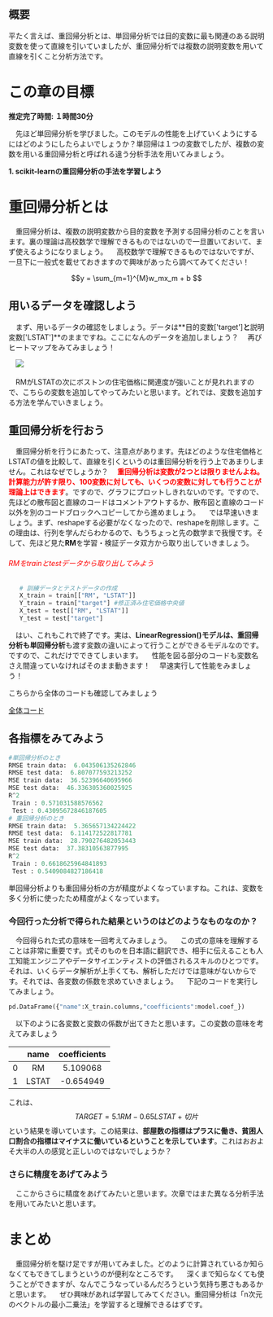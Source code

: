 ## 概要

平たく言えば、重回帰分析とは、単回帰分析では目的変数に最も関連のある説明変数を使って直線を引いていましたが、重回帰分析では複数の説明変数を用いて直線を引くこと分析方法です。

# この章の目標

**推定完了時間: １時間30分**

　先ほど単回帰分析を学びました。このモデルの性能を上げていくようにするにはどのようにしたらよいでしょうか？単回帰は１つの変数でしたが、複数の変数を用いる重回帰分析と呼ばれる違う分析手法を用いてみましょう。

**1. scikit-learnの重回帰分析の手法を学習しよう**

# 重回帰分析とは

　重回帰分析は、複数の説明変数から目的変数を予測する回帰分析のことを言います。裏の理論は高校数学で理解できるものではないので一旦置いておいて、まず使えるようになりましょう。
　高校数学で理解できるものではないですが、一旦下に一般式を載せておきますので興味があったら調べてみてください！

$$y = \sum_{m=1}^{M}w_mx_m + b $$

## 用いるデータを確認しよう

　まず、用いるデータの確認をしましょう。データは**目的変数['target']**と**説明変数['LSTAT']**のままですね。ここになんのデータを追加しましょう？
　再びヒートマップをみてみましょう！

　![](/media/editor/D-8ヒートマップ_20201130143251959305.png)

　RMがLSTATの次にボストンの住宅価格に関連度が強いことが見れれますので、こちらの変数を追加してやってみたいと思います。どれでは、変数を追加する方法を学んでいきましょう。

## 重回帰分析を行おう

　重回帰分析を行うにあたって、注意点があります。先ほどのような住宅価格とLSTATの値を比較して、直線を引くというのは重回帰分析を行う上であまりしません。これはなぜでしょうか？
　<font color='red'>**重回帰分析は変数が2つとは限りませんよね。計算能力が許す限り、100変数に対しても、いくつの変数に対しても行うことが理論上はできます**</font>。ですので、グラフにプロットしきれないのです。ですので、先ほどの散布図と直線のコードはコメントアウトするか、散布図と直線のコード以外を別のコードブロックへコピーしてから進めましょう。
　では早速いきましょう。まず、reshapeする必要がなくなったので、reshapeを削除します。この理由は、行列を学んだらわかるので、もうちょっと先の数学まで我慢です。そして、先ほど見た**RM**を学習・検証データ双方から取り出していきましょう。

###### <font color='red'>RMをtrainとtestデータから取り出してみよう</font>

```python
   # 訓練データとテストデータの作成
   X_train = train[["RM", "LSTAT"]]
   Y_train = train["target"] #修正済み住宅価格中央値
   X_test = test[["RM", "LSTAT"]]
   Y_test = test["target"]
```

　はい、これもこれで終了です。実は、**LinearRegression()モデルは、重回帰分析も単回帰分析**も渡す変数の違いによって行うことができるモデルなのです。ですので、これだけでできてしまいます。
　性能を図る部分のコードも変数名さえ間違っていなければそのまま動きます！
　早速実行して性能をみましょう！

こちらから全体のコードも確認してみましょう

[全体コード](/answer/23)

## 各指標をみてみよう

```python
#単回帰分析のとき
RMSE train data:  6.043506135262846
RMSE test data:  6.807077593213252
MSE train data:  36.52396640695966
MSE test data:  46.336305360025925
R^2 
 Train : 0.571031588576562 
 Test : 0.43095672846187605
# 重回帰分析のとき
RMSE train data:  5.365657134224422
RMSE test data:  6.114172522817781
MSE train data:  28.790276482053443
MSE test data:  37.38310563877995
R^2
 Train : 0.6618625964841893
 Test : 0.5409084827186418
```

単回帰分析よりも重回帰分析の方が精度がよくなっていますね。これは、変数を多く分析に使ったため精度がよくなっています。

### 今回行った分析で得られた結果というのはどのようなものなのか？
　今回得られた式の意味を一回考えてみましょう。
　この式の意味を理解することは非常に重要です。式そのものを日本語に翻訳でき、相手に伝えることも人工知能エンジニアやデータサイエンティストの評価されるスキルのひとつです。それは、いくらデータ解析が上手くても、解析しただけでは意味がないからです。それでは、各変数の係数を求めていきましょう。
　下記のコードを実行してみましょう。

```python
pd.DataFrame({"name":X_train.columns,"coefficients":model.coef_})
```

　以下のように各変数と変数の係数が出てきたと思います。この変数の意味を考えてみましょう

||name  |coefficients|
|:--:|:--:|:--:|
|0 |    RM|      5.109068|
|1 | LSTAT|     -0.654949|

これは、
$$TARGET = 5.1RM -0.65LSTAT + 切片$$
という結果を導いています。この結果は、**部屋数の指標はプラスに働き、貧困人口割合の指標はマイナスに働いているということを示しています**。これはおおよそ大半の人の感覚と正しいのではないでしょうか？

### さらに精度をあげてみよう
　ここからさらに精度をあげてみたいと思います。次章ではまた異なる分析手法を用いてみたいと思います。

# まとめ
　重回帰分析を駆け足ですが用いてみました。どのように計算されているか知らなくてもできてしまうというのが便利なところです。
　深くまで知らなくても使うことができますが、なんでこうなっているんだろうという気持ち悪さもあるかと思います。
　ぜひ興味があれば学習してみてください。重回帰分析は「n次元のベクトルの最小二乗法」を学習すると理解できるはずです。